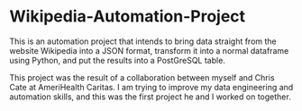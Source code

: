 # Wikipedia-Automation-Project
This is an automation project that intends to bring data straight from the website Wikipedia into a JSON format, transform it into a normal dataframe using Python, and put the results into a PostGreSQL table.

This project was the result of a collaboration between myself and Chris Cate at AmeriHealth Caritas. I am trying to improve my data engineering and automation skills, and this was the first project he and I worked on together.
